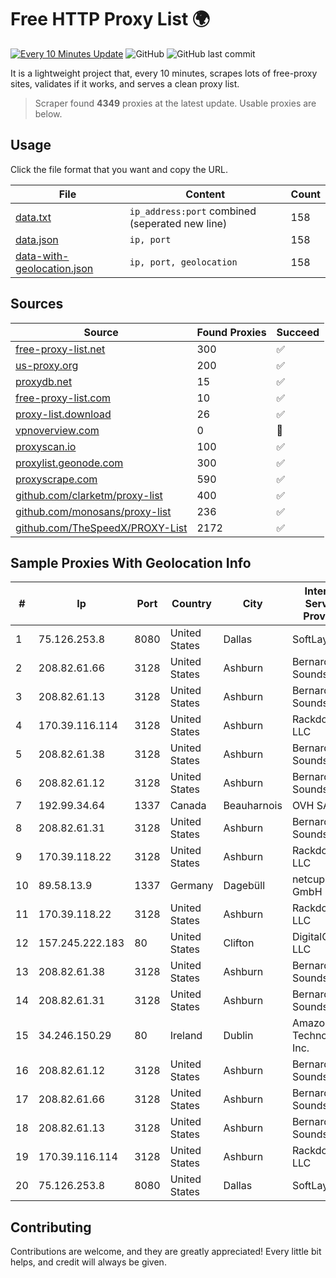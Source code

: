 
# Free HTTP Proxy List 🌍

[![Every 10 Minutes Update](https://github.com/mertguvencli/http-proxy-list/actions/workflows/main.yml/badge.svg?branch=main)](https://github.com/mertguvencli/http-proxy-list/actions/workflows/main.yml)
![GitHub](https://img.shields.io/github/license/mertguvencli/http-proxy-list)
![GitHub last commit](https://img.shields.io/github/last-commit/mertguvencli/http-proxy-list)

It is a lightweight project that, every 10 minutes, scrapes lots of free-proxy sites, validates if it works, and serves a clean proxy list.


> Scraper found **4349** proxies at the latest update. Usable proxies are below.

## Usage

Click the file format that you want and copy the URL.


|File|Content|Count|
|----|-------|-----|
|[data.txt](https://raw.githubusercontent.com/mertguvencli/http-proxy-list/main/proxy-list/data.txt)|`ip_address:port` combined (seperated new line)|158|
|[data.json](https://raw.githubusercontent.com/mertguvencli/http-proxy-list/main/proxy-list/data.json)|`ip, port`|158|
|[data-with-geolocation.json](https://raw.githubusercontent.com/mertguvencli/http-proxy-list/main/proxy-list/data-with-geolocation.json)|`ip, port, geolocation`|158|

## Sources

|Source|Found Proxies|Succeed|
|------|-------------|-------|
|[free-proxy-list.net](https://free-proxy-list.net)|300|✅|
|[us-proxy.org](https://www.us-proxy.org)|200|✅|
|[proxydb.net](http://proxydb.net)|15|✅|
|[free-proxy-list.com](https://free-proxy-list.com/?page=&port=&type%5B%5D=http&type%5B%5D=https&up_time=0&search=Search)|10|✅|
|[proxy-list.download](https://www.proxy-list.download/HTTP)|26|✅|
|[vpnoverview.com](https://vpnoverview.com/privacy/anonymous-browsing/free-proxy-servers)|0|🚫|
|[proxyscan.io](https://www.proxyscan.io)|100|✅|
|[proxylist.geonode.com](https://proxylist.geonode.com/api/proxy-list?limit=300&page=1&sort_by=lastChecked&sort_type=desc&protocols=http,https)|300|✅|
|[proxyscrape.com](https://api.proxyscrape.com/v2/?request=displayproxies&protocol=http&timeout=10000&country=all&ssl=all&anonymity=all)|590|✅|
|[github.com/clarketm/proxy-list](https://raw.githubusercontent.com/clarketm/proxy-list/master/proxy-list-raw.txt)|400|✅|
|[github.com/monosans/proxy-list](https://raw.githubusercontent.com/monosans/proxy-list/main/proxies/http.txt)|236|✅|
|[github.com/TheSpeedX/PROXY-List](https://raw.githubusercontent.com/TheSpeedX/PROXY-List/master/http.txt)|2172|✅|


## Sample Proxies With Geolocation Info

|#|Ip|Port|Country|City|Internet Service Provider|
|-|--|----|-------|----|-------------------------|
|1|75.126.253.8|8080|United States|Dallas|SoftLayer|
|2|208.82.61.66|3128|United States|Ashburn|Bernardi Sounds|
|3|208.82.61.13|3128|United States|Ashburn|Bernardi Sounds|
|4|170.39.116.114|3128|United States|Ashburn|Rackdog, LLC|
|5|208.82.61.38|3128|United States|Ashburn|Bernardi Sounds|
|6|208.82.61.12|3128|United States|Ashburn|Bernardi Sounds|
|7|192.99.34.64|1337|Canada|Beauharnois|OVH SAS|
|8|208.82.61.31|3128|United States|Ashburn|Bernardi Sounds|
|9|170.39.118.22|3128|United States|Ashburn|Rackdog, LLC|
|10|89.58.13.9|1337|Germany|Dagebüll|netcup GmbH|
|11|170.39.118.22|3128|United States|Ashburn|Rackdog, LLC|
|12|157.245.222.183|80|United States|Clifton|DigitalOcean, LLC|
|13|208.82.61.38|3128|United States|Ashburn|Bernardi Sounds|
|14|208.82.61.31|3128|United States|Ashburn|Bernardi Sounds|
|15|34.246.150.29|80|Ireland|Dublin|Amazon Technologies Inc.|
|16|208.82.61.12|3128|United States|Ashburn|Bernardi Sounds|
|17|208.82.61.66|3128|United States|Ashburn|Bernardi Sounds|
|18|208.82.61.13|3128|United States|Ashburn|Bernardi Sounds|
|19|170.39.116.114|3128|United States|Ashburn|Rackdog, LLC|
|20|75.126.253.8|8080|United States|Dallas|SoftLayer|



## Contributing

Contributions are welcome, and they are greatly appreciated! Every
little bit helps, and credit will always be given.

